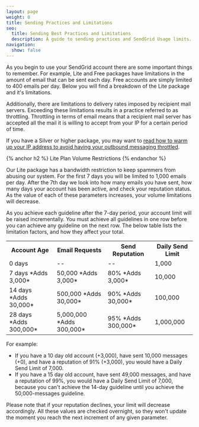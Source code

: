 ```yaml
---
layout: page
weight: 0
title: Sending Practices and Limitations
seo:
  title: Sending Best Practices and Limitations
  description: A guide to sending practices and SendGrid Usage limits. Learn how to best use SendGrid today.
navigation:
  show: false
---
```


As you begin to use your SendGrid account there are some important things to remember. For example, Lite and Free packages have limitations in the amount of email that can be sent each day. Free accounts are simply limited to 400 emails per day. Below you will find a breakdown of the Lite package and it's limitations.

Additionally, there are limitations to delivery rates imposed by recipient mail servers. Exceeding these limitations results in a practice referred to as throttling. Throttling in terms of email means that a recipient mail server has accepted all the mail it is willing to accept from your IP for a certain period of time.

If you have a Silver or higher package, you may want to [read how to warm up your IP address to avoid having your outbound messaging throttled]({{root_url}}/User_Guide/Setting_Up_Your_Server/warming_up_ips.html).

{% anchor h2 %}
Lite Plan Volume Restrictions 
{% endanchor %}

Our Lite package has a bandwidth restriction to keep spammers from abusing our system. For the first 7 days you will be limited to 1,000 emails per day. After the 7th day we look into how many emails you have sent, how many days your account has been active, and check your reputation status. As the value of each of these parameters increases, your volume limitations will decrease.

As you achieve each guideline after the 7-day period, your account limit will be raised incrementally. You must achieve all guidelines in one row before you can achieve any guideline on the next row. The below table lists the limitation factors, and how they affect your total.

<table class="table table-bordered table-striped">
   <tbody>
      <tr>
         <th>Account Age</th>
         <th>Email Requests</th>
         <th>Send Reputation</th>
         <th>Daily Send Limit</th>
      </tr>
      <tr>
         <td>0 days</td>
         <td>--</td>
         <td>--</td>
         <td>1,000</td>
      </tr>
      <tr>
         <td>7 days *Adds 3,000*</td>
         <td>50,000 *Adds 3,000*</td>
         <td>80% *Adds 3,000*</td>
         <td>10,000</td>
      </tr>
      <tr>
         <td>14 days *Adds 30,000*</td>
         <td>500,000 *Adds 30,000*</td>
         <td>90% *Adds 30,000*</td>
         <td>100,000</td>
      </tr>
      <tr>
         <td>28 days *Adds 300,000*</td>
         <td>5,000,000 *Adds 300,000*</td>
         <td>95% *Adds 300,000*</td>
         <td>1,000,000</td>
      </tr>
   </tbody>
</table>

For example:

-   If you have a 10 day old account (+3,000), have sent 10,000 messages (+0), and have a reputation of 91% (+3,000), you would have a Daily Send Limit of 7,000.
-   If you have a 15 day old account, have sent 49,000 messages, and have a reputation of 99%, you would have a Daily Send Limit of 7,000, because you can't achieve the 14-day guideline until you achieve the 50,000-messages guideline.

Please note that if your reputation declines, your limit will decrease accordingly. All these values are checked overnight, so they won't update the moment you reach the next increment of any given parameter.
